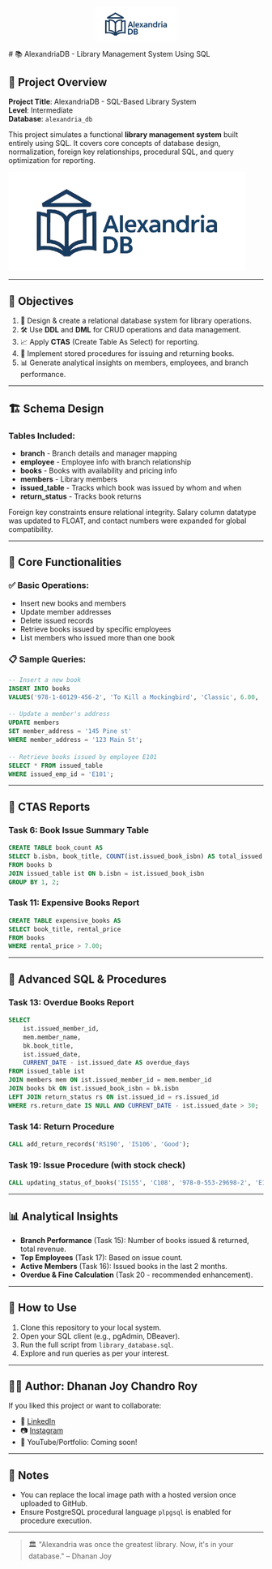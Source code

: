 <p align="center">
  <img src="logo.png" alt="AlexandriaDB" width="160"/>
</p>
# 📚 AlexandriaDB - Library Management System Using SQL

## 📘 Project Overview

**Project Title**: AlexandriaDB - SQL-Based Library System  
**Level**: Intermediate  
**Database**: `alexandria_db`

This project simulates a functional **library management system** built entirely using SQL. It covers core concepts of database design, normalization, foreign key relationships, procedural SQL, and query optimization for reporting. 

![Library Architecture](logo.png)

---

## 🎯 Objectives

1. 📂 Design & create a relational database system for library operations.
2. 🛠️ Use **DDL** and **DML** for CRUD operations and data management.
3. 📈 Apply **CTAS** (Create Table As Select) for reporting.
4. 🔁 Implement stored procedures for issuing and returning books.
5. 📊 Generate analytical insights on members, employees, and branch performance.

---

## 🏗️ Schema Design

### Tables Included:
- **branch** - Branch details and manager mapping  
- **employee** - Employee info with branch relationship  
- **books** - Books with availability and pricing info  
- **members** - Library members  
- **issued_table** - Tracks which book was issued by whom and when  
- **return_status** - Tracks book returns  

Foreign key constraints ensure relational integrity. Salary column datatype was updated to FLOAT, and contact numbers were expanded for global compatibility.

---

## 🔧 Core Functionalities

### ✅ Basic Operations:
- Insert new books and members  
- Update member addresses  
- Delete issued records  
- Retrieve books issued by specific employees  
- List members who issued more than one book

### 📋 Sample Queries:

```sql
-- Insert a new book
INSERT INTO books 
VALUES('978-1-60129-456-2', 'To Kill a Mockingbird', 'Classic', 6.00, 'yes', 'Harper Lee', 'J.B. Lippincott & Co.');

-- Update a member's address
UPDATE members 
SET member_address = '145 Pine st' 
WHERE member_address = '123 Main St';

-- Retrieve books issued by employee E101
SELECT * FROM issued_table 
WHERE issued_emp_id = 'E101';
```

---

## 📑 CTAS Reports

### Task 6: Book Issue Summary Table

```sql
CREATE TABLE book_count AS
SELECT b.isbn, book_title, COUNT(ist.issued_book_isbn) AS total_issued
FROM books b
JOIN issued_table ist ON b.isbn = ist.issued_book_isbn
GROUP BY 1, 2;
```

### Task 11: Expensive Books Report

```sql
CREATE TABLE expensive_books AS
SELECT book_title, rental_price 
FROM books 
WHERE rental_price > 7.00;
```

---

## 🧠 Advanced SQL & Procedures

### Task 13: Overdue Books Report

```sql
SELECT
	ist.issued_member_id,
	mem.member_name,
	bk.book_title,
	ist.issued_date,
	CURRENT_DATE - ist.issued_date AS overdue_days
FROM issued_table ist
JOIN members mem ON ist.issued_member_id = mem.member_id
JOIN books bk ON ist.issued_book_isbn = bk.isbn
LEFT JOIN return_status rs ON ist.issued_id = rs.issued_id
WHERE rs.return_date IS NULL AND CURRENT_DATE - ist.issued_date > 30;
```

### Task 14: Return Procedure

```sql
CALL add_return_records('RS190', 'IS106', 'Good');
```

### Task 19: Issue Procedure (with stock check)

```sql
CALL updating_status_of_books('IS155', 'C108', '978-0-553-29698-2', 'E104');
```

---

## 📊 Analytical Insights

- **Branch Performance** (Task 15): Number of books issued & returned, total revenue.
- **Top Employees** (Task 17): Based on issue count.
- **Active Members** (Task 16): Issued books in the last 2 months.
- **Overdue & Fine Calculation** (Task 20 - recommended enhancement).

---

## 🚀 How to Use

1. Clone this repository to your local system.
2. Open your SQL client (e.g., pgAdmin, DBeaver).
3. Run the full script from `library_database.sql`.
4. Explore and run queries as per your interest.

---

## 👨‍💻 Author: Dhanan Joy Chandro Roy

If you liked this project or want to collaborate:

- 💼 [LinkedIn](https://www.linkedin.com)  
- 📷 [Instagram](https://www.instagram.com)  
- 🧠 YouTube/Portfolio: Coming soon!  

---

## 📁 Notes

- You can replace the local image path with a hosted version once uploaded to GitHub.
- Ensure PostgreSQL procedural language `plpgsql` is enabled for procedure execution.

---

> 🏛️ "Alexandria was once the greatest library. Now, it's in your database." – Dhanan Joy
